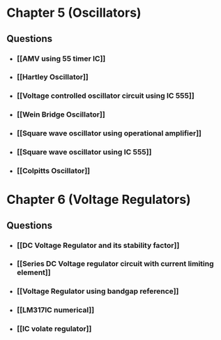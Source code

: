 # Chapter 5 (Oscillators)
## Questions
- ### [[AMV using 55 timer IC]]
- ### [[Hartley Oscillator]]
- ### [[Voltage controlled oscillator circuit using IC 555]]
- ### [[Wein Bridge Oscillator]]
- ### [[Square wave oscillator using operational amplifier]]
- ### [[Square wave oscillator using IC 555]]
- ### [[Colpitts Oscillator]]

# Chapter 6 (Voltage Regulators)
## Questions 
- ### [[DC Voltage Regulator and its stability factor]]
- ###  [[Series DC Voltage regulator circuit with current limiting element]]
- ### [[Voltage Regulator using bandgap reference]]
- ### [[LM317IC numerical]]
- ### [[IC volate regulator]]